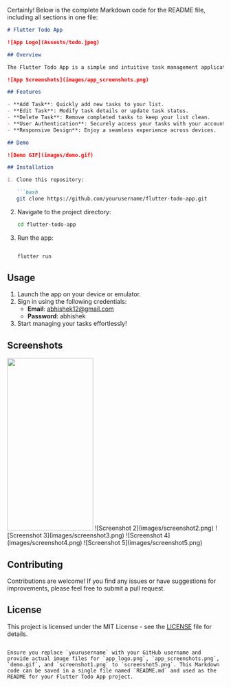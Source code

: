 Certainly! Below is the complete Markdown code for the README file, including all sections in one file:

```markdown
# Flutter Todo App

![App Logo](Assests/todo.jpeg)

## Overview

The Flutter Todo App is a simple and intuitive task management application built using Flutter. With this app, you can easily organize your tasks, add new ones, edit existing tasks, and delete completed tasks.

![App Screenshots](images/app_screenshots.png)

## Features

- **Add Task**: Quickly add new tasks to your list.
- **Edit Task**: Modify task details or update task status.
- **Delete Task**: Remove completed tasks to keep your list clean.
- **User Authentication**: Securely access your tasks with your account.
- **Responsive Design**: Enjoy a seamless experience across devices.

## Demo

![Demo GIF](images/demo.gif)

## Installation

1. Clone this repository:

   ```bash
   git clone https://github.com/yourusername/flutter-todo-app.git
   ```

2. Navigate to the project directory:

   ```bash
   cd flutter-todo-app
   ```

3. Run the app:

   ```bash

   flutter run
   ```

## Usage

1. Launch the app on your device or emulator.
2. Sign in using the following credentials:
   - **Email**: abhishek12@gmail.com
   - **Password**: abhishek
3. Start managing your tasks effortlessly!

## Screenshots
<img src="https://github.com/abhishekbhonde51/TodoApp/assets/156674090/11cd3332-06e1-43ea-ac4d-c9d84aefa2d8" width="200" height="400" />
![Screenshot 2](images/screenshot2.png)
![Screenshot 3](images/screenshot3.png)
![Screenshot 4](images/screenshot4.png)
![Screenshot 5](images/screenshot5.png)

## Contributing

Contributions are welcome! If you find any issues or have suggestions for improvements, please feel free to submit a pull request.

## License

This project is licensed under the MIT License - see the [LICENSE](LICENSE) file for details.
```

Ensure you replace `yourusername` with your GitHub username and provide actual image files for `app_logo.png`, `app_screenshots.png`, `demo.gif`, and `screenshot1.png` to `screenshot5.png`. This Markdown code can be saved in a single file named `README.md` and used as the README for your Flutter Todo App project.
